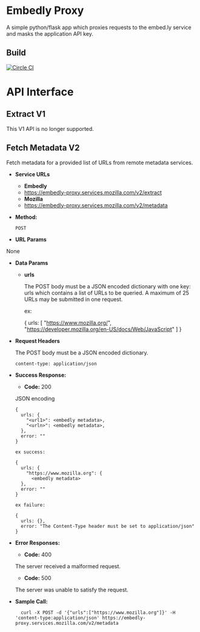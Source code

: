 # Embedly Proxy

A simple python/flask app which proxies requests to the embed.ly service and masks the
application API key.

## Build
[![Circle CI](https://circleci.com/gh/mozilla/embedly-proxy/tree/master.svg?style=svg)](https://circleci.com/gh/mozilla/embedly-proxy/tree/master)

# API Interface

Extract V1
----

  This V1 API is no longer supported.

Fetch Metadata V2
----
  Fetch metadata for a provided list of URLs from remote metadata services.

* **Service URLs**

  * **Embedly**
  - https://embedly-proxy.services.mozilla.com/v2/extract

  * **Mozilla**
  - https://embedly-proxy.services.mozilla.com/v2/metadata

* **Method:**

  `POST`

*  **URL Params**

  None

* **Data Params**

  * **urls**

    The POST body must be a JSON encoded dictionary with one key: urls
    which contains a list of URLs to be queried.  A maximum of 25 URLs
    may be submitted in one request.

    ex:

      {
        urls: [
          "https://www.mozilla.org/",
          "https://developer.mozilla.org/en-US/docs/Web/JavaScript"
        ]
      }


* **Request Headers**

  The POST body must be a JSON encoded dictionary.

  `content-type: application/json`

* **Success Response:**

  * **Code:** 200

  JSON encoding

      {
        urls: {
          "<url1>": <embedly metadata>,
          "<urln>": <embedly metadata>,
        },
        error: ""
      }

      ex success:

      {
        urls: {
          "https://www.mozilla.org": {
            <embedly metadata>
        },
        error: ""
      }
      
      ex failure:

      {
        urls: {},
        error: "The Content-Type header must be set to application/json"
      }

* **Error Responses:**

  * **Code:** 400

  The server received a malformed request.  

  * **Code:** 500

  The server was unable to satisfy the request.

* **Sample Call:**

        curl -X POST -d '{"urls":["https://www.mozilla.org"]}' -H 'content-type:application/json' https://embedly-proxy.services.mozilla.com/v2/metadata

